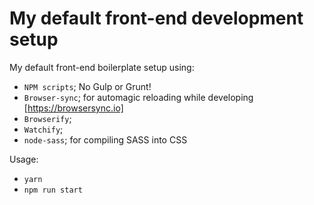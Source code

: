 # My default front-end development setup

My default front-end boilerplate setup using:

  * `NPM scripts`; No Gulp or Grunt!
  * `Browser-sync`; for automagic reloading while developing [https://browsersync.io]
  * `Browserify`;
  * `Watchify`;
  * `node-sass`; for compiling SASS into CSS

Usage:

  * `yarn`
  * `npm run start`
